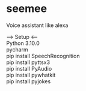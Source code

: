 # seemee
Voice assistant like alexa

--> Setup <-- </br>
Python 3.10.0 </br>
pycharm</br>
pip install SpeechRecognition</br>
pip install pyttsx3</br>
pip install PyAudio</br>
pip install pywhatkit</br>
pip install pyjokes
